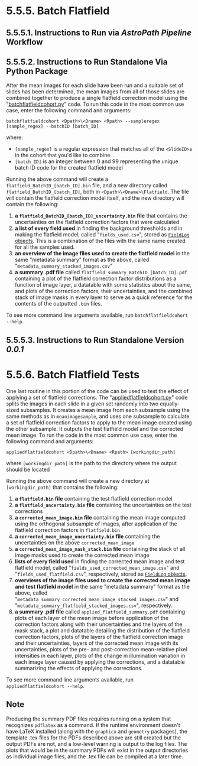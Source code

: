 # 5.5.5. Batch Flatfield

## 5.5.5.1. Instructions to Run via *AstroPath Pipeline* Workflow


## 5.5.5.2. Instructions to Run Standalone Via Python Package

After the mean images for each slide have been run and a suitable set of slides has been determined, the mean images from all of those slides are combined together to produce a single flatfield correction model using the "[batchflatfieldcohort.py](./batchflatfieldcohort.py)" code. To run this code in the most common use case, enter the following command and arguments:

`batchflatfieldcohort <Dpath>\<Dname> <Rpath> --sampleregex [sample_regex] --batchID [batch_ID]`

where:
- `[sample_regex]` is a regular expression that matches all of the `<SlideID>`s in the cohort that you'd like to combine
- `[batch_ID]` is an integer between 0 and 99 representing the unique batch ID code for the created flatfield model

Running the above command will create a `flatfield_BatchID_[batch_ID].bin` file, and a new directory called `flatfield_BatchID_[batch_ID]`, both in `<Dpath>\<Dname>\Flatfield`. The file will contain the flatfield correction model itself, and the new directory will contain the following:
1. **a `flatfield_BatchID_[batch_ID]_uncertainty.bin` file** that contains the uncertainties on the flatfield correction factors that were calculated
1. **a list of every field used** in finding the background thresholds and in making the flatfield model, called "`fields_used.csv`", stored as [`FieldLog` objects](./utilities.py#L28-L34). This is a combination of the files with the same name created for all the samples used.
1. **an overview of the image files used to create the flatfield model** in the same "metadata summary" format as the above, called "`metadata_summary_stacked_images.csv`"
1. **a summary .pdf file** called `flatfield_summary_BatchID_[batch_ID].pdf` containing a plot of the flatfield correction factor distributions as a function of image layer, a datatable with some statistics about the same, and plots of the correction factors, their uncertainties, and the combined stack of image masks in every layer to serve as a quick reference for the contents of the outputted `.bin` files.

To see more command line arguments available, run `batchflatfieldcohort --help`.
## 5.5.5.3. Instructions to Run Standalone Version *0.0.1*

# 5.5.6. Batch Flatfield Tests

One last routine in this portion of the code can be used to test the effect of applying a set of flatfield corrections. The "[appliedflatfieldcohort.py](./appliedflatfieldcohort.py)" code splits the images in each slide in a given set randomly into two equally-sized subsamples. It creates a mean image from each subsample using the same methods as in `meanimagesample`, and uses one subsample to calculate a set of flatfield correction factors to apply to the mean image created using the other subsample. It outputs the test flatfield model and the corrected mean image. To run the code in the most common use case, enter the following command and arguments:

`appliedflatfieldcohort <Dpath>\<Dname> <Rpath> [workingdir_path]`

where `[workingdir_path]` is the path to the directory where the output should be located

Running the above command will create a new directory at `[workingdir_path]` that contains the following:
1. **a `flatfield.bin` file** containing the test flatfield correction model
1. **a `flatfield_uncertainty.bin` file** containing the uncertainties on the test corrections
1. **a `corrected_mean_image.bin` file** containing the mean image computed using the orthogonal subsample of images, after application of the flatfield correction factors in `flatfield.bin`
1. **a `corrected_mean_image_uncertainty.bin` file** containing the uncertainties on the above `corrected_mean_image`
1. **a `corrected_mean_image_mask_stack.bin` file** containing the stack of all image masks used to create the corrected mean image
1. **lists of every field used** in finding the corrected mean image and test flatfield model, called "`fields_used_corrected_mean_image.csv`" and "`fields_used_flatfield.csv`", respectively, stored as [`FieldLog` objects](./utilities.py#L28-L34).
1. **overviews of the image files used to create the corrected mean image and test flatfield model** in the same "metadata summary" format as the above, called "`metadata_summary_corrected_mean_image_stacked_images.csv`" and "`metadata_summary_flatfield_stacked_images.csv`", respectively.
1. **a summary .pdf file** called `applied_flatfield_summary.pdf` containing plots of each layer of the mean image before application of the correction factors along with their uncertainties and the layers of the mask stack, a plot and datatable detailing the distribution of the flatfield correction factors, plots of the layers of the flatfield correction image and their uncertainties, layers of the corrected mean image with its uncertainties, plots of the pre- and post-correction mean-relative pixel intensities in each layer, plots of the change in illumination variation in each image layer caused by applying the corrections, and a datatable summarizing the effects of applying the corrections. 

To see more command line arguments available, run `appliedflatfieldcohort --help`.

## Note

Producing the summary PDF files requires running on a system that recognizes `pdflatex` as a command. If the runtime environment doesn't have LaTeX installed (along with the `graphicx` and `geometry` packages), the template .tex files for the PDFs described above are still created but the output PDFs are not, and a low-level warning is output to the log files. The plots that would be in the summary PDFs will exist in the output directories as individual image files, and the .tex file can be compiled at a later time.
